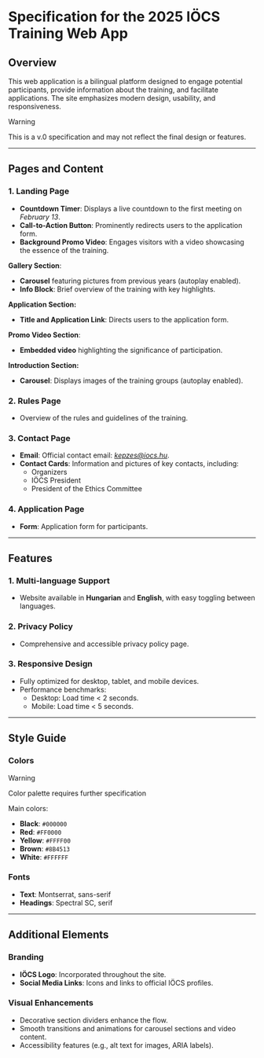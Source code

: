 # Specification for the 2025 IÖCS Training Web App

## Overview
This web application is a bilingual platform designed to engage potential participants, provide information about the training, and facilitate applications. The site emphasizes modern design, usability, and responsiveness.

> [!WARNING]
> This is a v.0 specification and may not reflect the final design or features.

---

## Pages and Content

### 1. Landing Page
- **Countdown Timer**: Displays a live countdown to the first meeting on *February 13*.
- **Call-to-Action Button**: Prominently redirects users to the application form.
- **Background Promo Video**: Engages visitors with a video showcasing the essence of the training.

**Gallery Section**:
- **Carousel** featuring pictures from previous years (autoplay enabled).
- **Info Block**: Brief overview of the training with key highlights.

**Application Section:**
- **Title and Application Link**: Directs users to the application form.

**Promo Video Section**:
- **Embedded video** highlighting the significance of participation.

**Introduction Section:**
- **Carousel**: Displays images of the training groups (autoplay enabled).

### 2. Rules Page
- Overview of the rules and guidelines of the training.

### 3. Contact Page
- **Email**: Official contact email: *kepzes@iocs.hu*.
- **Contact Cards**: Information and pictures of key contacts, including:
  - Organizers
  - IÖCS President
  - President of the Ethics Committee

### 4. Application Page
- **Form**: Application form for participants.

---

## Features

### 1. Multi-language Support
- Website available in **Hungarian** and **English**, with easy toggling between languages.

### 2. Privacy Policy
- Comprehensive and accessible privacy policy page.

### 3. Responsive Design
- Fully optimized for desktop, tablet, and mobile devices.
- Performance benchmarks:
  - Desktop: Load time < 2 seconds.
  - Mobile: Load time < 5 seconds.

---

## Style Guide

### Colors
> [!WARNING]
> Color palette requires further specification

Main colors:
- **Black**: `#000000`
- **Red**: `#FF0000`
- **Yellow**: `#FFFF00`
- **Brown**: `#8B4513`
- **White**: `#FFFFFF`

### Fonts
- **Text**: Montserrat, sans-serif
- **Headings**: Spectral SC, serif

---

## Additional Elements

### Branding
- **IÖCS Logo**: Incorporated throughout the site.
- **Social Media Links**: Icons and links to official IÖCS profiles.

### Visual Enhancements
- Decorative section dividers enhance the flow.
- Smooth transitions and animations for carousel sections and video content.
- Accessibility features (e.g., alt text for images, ARIA labels).
